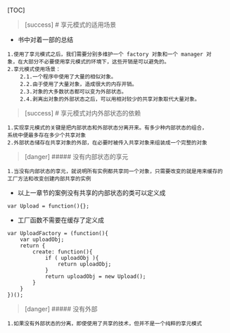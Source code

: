 [TOC]
>[success] # 享元模式的适用场景
* 书中对着一部的总结
~~~
1.使用了享元模式之后，我们需要分别多维护一个 factory 对象和一个 manager 对
象，在大部分不必要使用享元模式的环境下，这些开销是可以避免的。
2.享元模式使用场景：
    2.1.一个程序中使用了大量的相似对象。
    2.2.由于使用了大量对象，造成很大的内存开销。
    2.3.对象的大多数状态都可以变为外部状态。
    2.4.剥离出对象的外部状态之后，可以用相对较少的共享对象取代大量对象。
~~~
>[success] # 享元模式对内外部状态的依赖
~~~
1.实现享元模式的关键是把内部状态和外部状态分离开来。有多少种内部状态的组合，
系统中便最多存在多少个共享对象
2.外部状态储存在共享对象的外部，在必要时被传入共享对象来组装成一个完整的对象
~~~
 >[danger] ##### 没有内部状态的享元
~~~
1.当没有内部状态的享元，就说明所有实例都共享同一个对象，只需要改变的就是用来缓存的
工厂方法和改变创建内部共享的实例
~~~
* 以上一章节的案例没有共享的内部状态的类可以定义成
~~~
var Upload = function(){}; 
~~~
* 工厂函数不需要在缓存了定义成
~~~
var UploadFactory = (function(){
    var uploadObj;
    return {
        create: function(){
            if ( uploadObj ){
                return uploadObj;
            }
            return uploadObj = new Upload();
        }
    }
})();
~~~
>[danger] ##### 没有外部
~~~
1.如果没有外部状态的分离，即使使用了共享的技术，但并不是一个纯粹的享元模式
~~~
